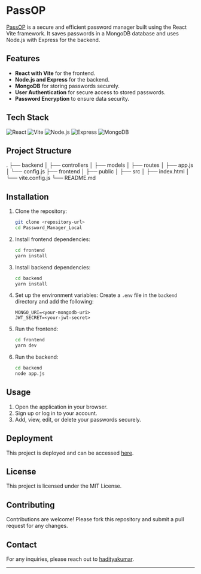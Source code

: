 # PassOP

[PassOP](https://hadityakumar.github.io/Password_Manager_Local/) is a secure and efficient password manager built using the React Vite framework. It saves passwords in a MongoDB database and uses Node.js with Express for the backend.

## Features

- **React with Vite** for the frontend.
- **Node.js and Express** for the backend.
- **MongoDB** for storing passwords securely.
- **User Authentication** for secure access to stored passwords.
- **Password Encryption** to ensure data security.

## Tech Stack

![React](https://img.shields.io/badge/React-61DAFB?style=for-the-badge&logo=react&logoColor=white)
![Vite](https://img.shields.io/badge/Vite-646CFF?style=for-the-badge&logo=vite&logoColor=white)
![Node.js](https://img.shields.io/badge/Node.js-339933?style=for-the-badge&logo=nodedotjs&logoColor=white)
![Express](https://img.shields.io/badge/Express.js-000000?style=for-the-badge&logo=express&logoColor=white)
![MongoDB](https://img.shields.io/badge/MongoDB-47A248?style=for-the-badge&logo=mongodb&logoColor=white)

## Project Structure

.
├── backend
│ ├── controllers
│ ├── models
│ ├── routes
│ ├── app.js
│ └── config.js
├── frontend
│ ├── public
│ ├── src
│ ├── index.html
│ └── vite.config.js
└── README.md


## Installation

1. Clone the repository:
    ```sh
    git clone <repository-url>
    cd Password_Manager_Local
    ```

2. Install frontend dependencies:
    ```sh
    cd frontend
    yarn install
    ```

3. Install backend dependencies:
    ```sh
    cd backend
    yarn install
    ```

4. Set up the environment variables:
    Create a `.env` file in the `backend` directory and add the following:
    ```env
    MONGO_URI=<your-mongodb-uri>
    JWT_SECRET=<your-jwt-secret>
    ```

5. Run the frontend:
    ```sh
    cd frontend
    yarn dev
    ```

6. Run the backend:
    ```sh
    cd backend
    node app.js
    ```

## Usage

1. Open the application in your browser.
2. Sign up or log in to your account.
3. Add, view, edit, or delete your passwords securely.

## Deployment

This project is deployed and can be accessed [here](https://hadityakumar.github.io/Password_Manager_Local/).

## License

This project is licensed under the MIT License.

## Contributing

Contributions are welcome! Please fork this repository and submit a pull request for any changes.

## Contact

For any inquiries, please reach out to [hadityakumar](https://www.linkedin.com/in/hadityakumar/).

---
